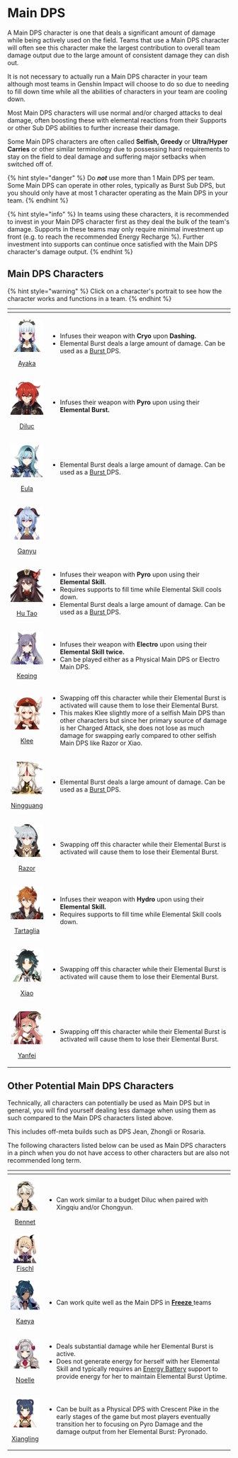 # Main DPS

A Main DPS character is one that deals a significant amount of damage while being actively used on the field. Teams that use a Main DPS character will often see this character make the largest contribution to overall team damage output due to the large amount of consistent damage they can dish out.

It is not necessary to actually run a Main DPS character in your team although most teams in Genshin Impact will choose to do so due to needing to fill down time while all the abilities of characters in your team are cooling down.

Most Main DPS characters will use normal and/or charged attacks to deal damage, often boosting these with elemental reactions from their Supports or other Sub DPS abilities to further increase their damage.

Some Main DPS characters are often called **Selfish, Greedy** or **Ultra/Hyper Carries** or other similar terminology due to possessing hard requirements to stay on the field to deal damage and suffering major setbacks when switched off of.

{% hint style="danger" %}
Do _**not**_ use more than 1 Main DPS per team.   
Some Main DPS can operate in other roles, typically as Burst Sub DPS, but you should only have at most 1 character operating as the Main DPS in your team.
{% endhint %}

{% hint style="info" %}
In teams using these characters, it is recommended to invest in your Main DPS character first as they deal the bulk of the team's damage. Supports in these teams may only require minimal investment up front \(e.g. to reach the recommended Energy Recharge %\). Further investment into supports can continue once satisfied with the Main DPS character's damage output.
{% endhint %}

## Main DPS Characters

{% hint style="warning" %}
Click on a character's portrait to see how the character works and functions in a team.
{% endhint %}

<table>
  <thead>
    <tr>
      <th style="text-align:center"></th>
      <th style="text-align:left"></th>
    </tr>
  </thead>
  <tbody>
    <tr>
      <td style="text-align:center">
        <p><a href="../characters/cryo/ayaka.md"><img src="../.gitbook/assets/ui_avataricon_ayaka.png" alt/> </a>
        </p>
        <p><a href="../characters/cryo/ayaka.md">Ayaka</a>
        </p>
      </td>
      <td style="text-align:left">
        <ul>
          <li>Infuses their weapon with <b>Cryo </b>upon <b>Dashing.</b>
          </li>
          <li>Elemental Burst deals a large amount of damage. Can be used as a <a href="sub-dps/burst.md">Burst </a>DPS.</li>
        </ul>
      </td>
    </tr>
    <tr>
      <td style="text-align:center">
        <p><a href="../characters/pyro/diluc.md"><img src="../.gitbook/assets/ui_avataricon_diluc.png" alt/> </a>
        </p>
        <p><a href="../characters/pyro/diluc.md">Diluc</a>
        </p>
      </td>
      <td style="text-align:left">
        <ul>
          <li>Infuses their weapon with <b>Pyro </b>upon using their <b>Elemental Burst.</b>
          </li>
        </ul>
      </td>
    </tr>
    <tr>
      <td style="text-align:center">
        <p><a href="../characters/cryo/eula.md"><img src="../.gitbook/assets/ui_avataricon_eula.png" alt/> </a>
        </p>
        <p><a href="../characters/cryo/eula.md">Eula</a>
        </p>
      </td>
      <td style="text-align:left">
        <ul>
          <li>Elemental Burst deals a large amount of damage. Can be used as a <a href="sub-dps/burst.md">Burst </a>DPS.</li>
        </ul>
      </td>
    </tr>
    <tr>
      <td style="text-align:center">
        <p><a href="../characters/cryo/ganyu.md"><img src="../.gitbook/assets/ui_avataricon_ganyu.png" alt/> </a>
        </p>
        <p><a href="../characters/cryo/ganyu.md">Ganyu</a>
        </p>
      </td>
      <td style="text-align:left"></td>
    </tr>
    <tr>
      <td style="text-align:center">
        <p><a href="../characters/pyro/hu-tao.md"><img src="../.gitbook/assets/ui_avataricon_hutao.png" alt/> </a>
        </p>
        <p><a href="../characters/pyro/hu-tao.md">Hu Tao</a>
        </p>
      </td>
      <td style="text-align:left">
        <ul>
          <li>Infuses their weapon with <b>Pyro </b>upon using their <b>Elemental Skill.</b>
          </li>
          <li>Requires supports to fill time while Elemental Skill cools down.</li>
          <li>Elemental Burst deals a large amount of damage. Can be used as a <a href="sub-dps/burst.md">Burst </a>DPS.</li>
        </ul>
      </td>
    </tr>
    <tr>
      <td style="text-align:center">
        <p><a href="../characters/electro/keqing.md"><img src="../.gitbook/assets/ui_avataricon_keqing.png" alt/> </a>
        </p>
        <p><a href="../characters/electro/keqing.md">Keqing</a>
        </p>
      </td>
      <td style="text-align:left">
        <ul>
          <li>Infuses their weapon with <b>Electro </b>upon using their <b>Elemental Skill twice.</b>
          </li>
          <li>Can be played either as a Physical Main DPS or Electro Main DPS.</li>
        </ul>
      </td>
    </tr>
    <tr>
      <td style="text-align:center">
        <p><a href="../characters/pyro/klee.md"><img src="../.gitbook/assets/ui_avataricon_klee.png" alt/> </a>
        </p>
        <p><a href="../characters/pyro/klee.md">Klee</a>
        </p>
      </td>
      <td style="text-align:left">
        <ul>
          <li>Swapping off this character while their Elemental Burst is activated will
            cause them to lose their Elemental Burst.</li>
          <li>This makes Klee slightly more of a selfish Main DPS than other characters
            but since her primary source of damage is her Charged Attack, she does
            not lose as much damage for swapping early compared to other selfish Main
            DPS like Razor or Xiao.</li>
        </ul>
      </td>
    </tr>
    <tr>
      <td style="text-align:center">
        <p><a href="../characters/geo/ningguang.md"><img src="../.gitbook/assets/ui_avataricon_ningguang.png" alt/> </a>
        </p>
        <p><a href="../characters/geo/ningguang.md">Ningguang</a>
        </p>
      </td>
      <td style="text-align:left">
        <ul>
          <li>Elemental Burst deals a large amount of damage. Can be used as a <a href="sub-dps/burst.md">Burst </a>DPS.</li>
        </ul>
      </td>
    </tr>
    <tr>
      <td style="text-align:center">
        <p><a href="../characters/electro/razor.md"><img src="../.gitbook/assets/ui_avataricon_razor.png" alt/> </a>
        </p>
        <p><a href="../characters/electro/razor.md">Razor</a>
        </p>
      </td>
      <td style="text-align:left">
        <ul>
          <li>Swapping off this character while their Elemental Burst is activated will
            cause them to lose their Elemental Burst.</li>
        </ul>
      </td>
    </tr>
    <tr>
      <td style="text-align:center">
        <p><a href="../characters/hydro/tartaglia.md"><img src="../.gitbook/assets/ui_avataricon_tartaglia.png" alt/> </a>
        </p>
        <p><a href="../characters/hydro/tartaglia.md">Tartaglia</a>
        </p>
      </td>
      <td style="text-align:left">
        <ul>
          <li>Infuses their weapon with <b>Hydro </b>upon using their <b>Elemental Skill.</b>
          </li>
          <li>Requires supports to fill time while Elemental Skill cools down.</li>
        </ul>
      </td>
    </tr>
    <tr>
      <td style="text-align:center">
        <p><a href="../characters/anemo/xiao.md"><img src="../.gitbook/assets/ui_avataricon_xiao.png" alt/> </a>
        </p>
        <p><a href="../characters/anemo/xiao.md">Xiao</a>
        </p>
      </td>
      <td style="text-align:left">
        <ul>
          <li>Swapping off this character while their Elemental Burst is activated will
            cause them to lose their Elemental Burst.</li>
        </ul>
      </td>
    </tr>
    <tr>
      <td style="text-align:center">
        <p><a href="../characters/pyro/yanfei.md"><img src="../.gitbook/assets/ui_avataricon_yanfei.png" alt/> </a>
        </p>
        <p><a href="../characters/pyro/yanfei.md">Yanfei</a>
        </p>
      </td>
      <td style="text-align:left">
        <ul>
          <li>Swapping off this character while their Elemental Burst is activated will
            cause them to lose their Elemental Burst.</li>
        </ul>
      </td>
    </tr>
  </tbody>
</table>

## Other Potential Main DPS Characters

Technically, all characters can potentially be used as Main DPS but in general, you will find yourself dealing less damage when using them as such compared to the Main DPS characters listed above.

This includes off-meta builds such as DPS Jean, Zhongli or Rosaria.

The following characters listed below can be used as Main DPS characters in a pinch when you do not have access to other characters but are also not recommended long term.

<table>
  <thead>
    <tr>
      <th style="text-align:center"></th>
      <th style="text-align:left"></th>
    </tr>
  </thead>
  <tbody>
    <tr>
      <td style="text-align:center">
        <p><a href="../characters/pyro/bennett.md"><img src="../.gitbook/assets/ui_avataricon_bennett.png" alt/> </a>
        </p>
        <p><a href="../characters/pyro/bennett.md">Bennet</a>
        </p>
      </td>
      <td style="text-align:left">
        <ul>
          <li>Can work similar to a budget Diluc when paired with Xingqiu and/or Chongyun.</li>
        </ul>
      </td>
    </tr>
    <tr>
      <td style="text-align:center"><a href="../characters/electro/fischl.md"><img src="../.gitbook/assets/ui_avataricon_fischl.png" alt/> <br />Fischl</a>
      </td>
      <td style="text-align:left"></td>
    </tr>
    <tr>
      <td style="text-align:center">
        <p><a href="../characters/cryo/kaeya.md"><img src="../.gitbook/assets/ui_avataricon_kaeya.png" alt/> </a>
        </p>
        <p><a href="../characters/cryo/kaeya.md">Kaeya</a>
        </p>
      </td>
      <td style="text-align:left">
        <ul>
          <li>Can work quite well as the Main DPS in <a href="../teams/freeze.md"><b>Freeze </b></a>teams</li>
        </ul>
      </td>
    </tr>
    <tr>
      <td style="text-align:center">
        <p><a href="../characters/geo/noelle.md"><img src="../.gitbook/assets/ui_avataricon_noelle.png" alt/> </a>
        </p>
        <p><a href="../characters/geo/noelle.md">Noelle</a>
        </p>
      </td>
      <td style="text-align:left">
        <ul>
          <li>Deals substantial damage while her Elemental Burst is active.</li>
          <li>Does not generate energy for herself with her Elemental Skill and typically
            requires an <a href="support/energy-battery.md">Energy Battery</a> support
            to provide energy for her to maintain Elemental Burst Uptime.</li>
        </ul>
      </td>
    </tr>
    <tr>
      <td style="text-align:center">
        <p><a href="../characters/pyro/xiangling.md"><img src="../.gitbook/assets/ui_avataricon_xiangling.png" alt/> </a>
        </p>
        <p><a href="../characters/pyro/xiangling.md">Xiangling</a>
        </p>
      </td>
      <td style="text-align:left">
        <ul>
          <li>Can be built as a Physical DPS with Crescent Pike in the early stages
            of the game but most players eventually transition her to focusing on Pyro
            Damage and the damage output from her Elemental Burst: Pyronado.</li>
        </ul>
      </td>
    </tr>
  </tbody>
</table>

